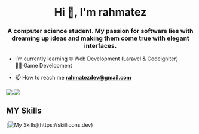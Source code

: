
<h1 align="center">Hi 👋, I'm rahmatez</h1>
<h3 align="center">A computer science student. My passion for software lies with dreaming up ideas and making them come true with elegant interfaces.</h3>

- I’m currently learning
🌐 Web Development (Laravel & Codeigniter)  
🧑‍💻 Game Development

- 📫 How to reach me **rahmatezdev@gmail.com**

<a href="https://github.com/rahmatez">
  <img align="center" src="https://github-readme-stats.vercel.app/api?username=rahmatez&count_private=true&show_icons=true&theme=chartreuse-dark" />
</a>
<a href="https://github.com/rahmatez">
  <img align="center" src="https://github-readme-stats.vercel.app/api/top-langs/?username=rahmatez&layout=compact&theme=chartreuse-dark&langs_count=8" />
</a>

## MY Skills
[![My Skills](https://skillicons.dev/icons?i=html,css,js,bootstrap,php,laravel,mysql,vue,py,git,linux,kali,ubuntu,nginx,vscode,)](https://skillicons.dev)
